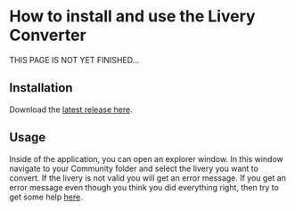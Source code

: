 # How to install and use the Livery Converter
THIS PAGE IS NOT YET FINISHED...
## Installation

Download the [latest release here](https://github.com/Henriklmao/FBWLiveryConverter/releases "get the latest release").

## Usage
Inside of the application, you can open an explorer window. In this window navigate to your Community folder and select the livery you want to convert. If the livery is not valid you will get an error message. If you get an error message even though you think you did everything right, then try to get some help [here](https://github.com/Henriklmao/FBWLiveryConverter/blob/main/DOCS/Exceptions.md "Stop it, get some Help!").